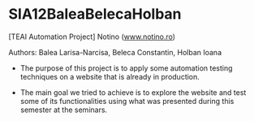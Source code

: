 # SIA12BaleaBelecaHolban

[TEAI Automation Project] Notino (www.notino.ro)

Authors:
Balea Larisa-Narcisa, 
Beleca Constantin, 
Holban Ioana

- The purpose of this project is to apply some automation testing techniques on a website that is already in production.

- The main goal we tried to achieve is to explore the website and test some of its functionalities using what was presented during this semester at the seminars.
